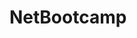 # NetBootcamp      
       
    
     
            
      
         
          
      
   
   
  
  
  
 
 
